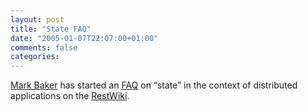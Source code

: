 ```yaml
---
layout: post
title: "State FAQ"
date: "2005-01-07T22:07:00+01:00"
comments: false
categories: 
---
```


<p><a href="http://www.markbaker.ca/2002/09/Blog/2005/01/06#2005-01-state-faq">Mark Baker</a> has started an <a href="http://rest.blueoxen.net/cgi-bin/wiki.pl?StateFaq">FAQ</a> on &#8220;state&#8221; in the context of distributed applications on the <a href="http://rest.blueoxen.net/cgi-bin/wiki.pl?FrontPage">RestWiki</a>.</p>


